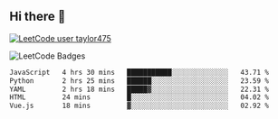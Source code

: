 ## Hi there 👋

[![LeetCode user taylor475](https://img.shields.io/badge/dynamic/json?style=for-the-badge&labelColor=black&color=%23ffa116&label=Solved&query=solvedOverTotal&url=https%3A%2F%2Fleetcode-badge.vercel.app%2Fapi%2Fusers%2Ftaylor475&logo=leetcode&logoColor=yellow)](https://leetcode.com/taylor475/)

<img src="https://leetcode-badge-showcase.vercel.app/api?username=taylor475" alt="LeetCode Badges" />

<!--START_SECTION:waka-->

```txt
JavaScript   4 hrs 30 mins   ███████████░░░░░░░░░░░░░░   43.71 %
Python       2 hrs 25 mins   ██████░░░░░░░░░░░░░░░░░░░   23.59 %
YAML         2 hrs 18 mins   █████▓░░░░░░░░░░░░░░░░░░░   22.31 %
HTML         24 mins         █░░░░░░░░░░░░░░░░░░░░░░░░   04.02 %
Vue.js       18 mins         ▓░░░░░░░░░░░░░░░░░░░░░░░░   02.92 %
```

<!--END_SECTION:waka-->

<!--
**taylor475/taylor475** is a ✨ _special_ ✨ repository because its `README.md` (this file) appears on your GitHub profile.

Here are some ideas to get you started:

- 🔭 I’m currently working on ...
- 🌱 I’m currently learning ...
- 👯 I’m looking to collaborate on ...
- 🤔 I’m looking for help with ...
- 💬 Ask me about ...
- 📫 How to reach me: ...
- 😄 Pronouns: ...
- ⚡ Fun fact: ...
-->
